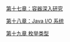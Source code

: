[第十七章：容器深入研究](capter17/README.md)

[第十八章：Java I/O 系统](capter18/README.md)

[第十九章 枚举类型](capter19/README.md)